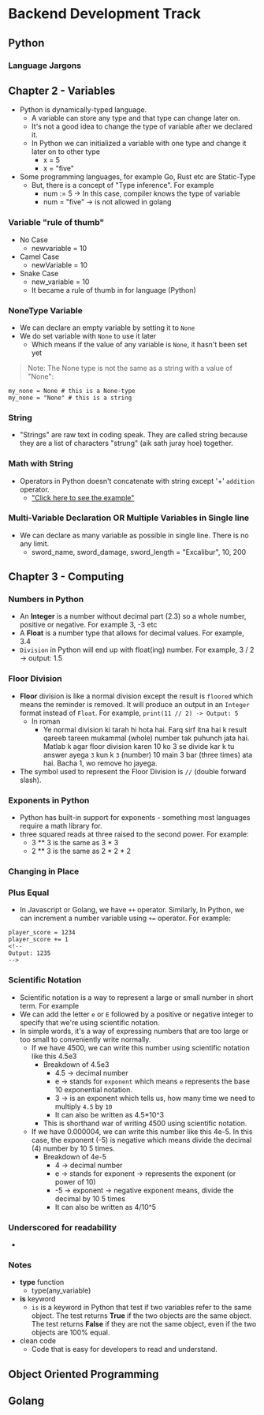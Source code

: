 # Backend Development Track

## Python

### Language Jargons

## Chapter 2 - Variables

- Python is dynamically-typed language.
  - A variable can store any type and that type can change later on.
  - It's not a good idea to change the type of variable after we declared it.
  - In Python we can initialized a variable with one type and change it later on to other type
    - x = 5
    - x = "five"
- Some programming languages, for example Go, Rust etc are Static-Type
  - But, there is a concept of "Type inference". For example
    - num := 5 -> In this case, compiler knows the type of variable
    - num = "five" -> is not allowed in golang

### Variable "rule of thumb"

- No Case
  - newvariable = 10
- Camel Case
  - newVariable = 10
- Snake Case
  - new_variable = 10
  - It became a rule of thumb in for language (Python)

### NoneType Variable

- We can declare an empty variable by setting it to `None`
- We do set variable with `None` to use it later
  - Which means if the value of any variable is `None`, it hasn't been set yet

>Note: The None type is not the same as a string with a value of "None":

```
my_none = None # this is a None-type
my_none = "None" # this is a string
```

### String

- "Strings" are raw text in coding speak. They are called string because they are a list of characters "strung" (aik sath juray hoe) together.

### Math with String

- Operators in Python doesn't concatenate with string except '+' `addition` operator.
  - ["Click here to see the example"](./Python/may2023/math-str-concatenate.py)

### Multi-Variable Declaration OR Multiple Variables in Single line

- We can declare as many variable as possible in single line. There is no any limit.
  - sword_name, sword_damage, sword_length = "Excalibur", 10, 200

## Chapter 3 - Computing

### Numbers in Python

- An **Integer** is a number without decimal part (2.3) so a whole number, positive or negative. For example 3, -3 etc
- A **Float** is a number type that allows for decimal values. For example, 3.4
- `Division` in Python will end up with float(ing) number. For example, 3 / 2 -> output: 1.5

### Floor Division

- **Floor** division is like a normal division except the result is `floored` which means the reminder is removed. It will produce an output in an `Integer` format instead of `Float`. For example, `print(11 // 2) -> Output: 5`
  - In roman
    - Ye normal division ki tarah hi hota hai. Farq sirf itna hai k result qareeb tareen mukammal (whole) number tak puhunch jata hai. Matlab k agar floor division karen 10 ko 3 se divide kar k tu answer ayega `3` kun k `3` (number) 10 main 3 bar (three times) ata hai. Bacha 1, wo remove ho jayega.
- The symbol used to represent the Floor Division is `//` (double forward slash).

### Exponents in Python

- Python has built-in support for exponents - something most languages require a math library for.
- three squared reads at three raised to the second power. For example:
  - 3 ** 3 is the same as 3 * 3
  - 2 ** 3 is the same as 2 * 2 * 2
  
### Changing in Place

### Plus Equal

- In Javascript or Golang, we have `++` operator. Similarly, In Python, we can increment a number variable using `+=` operator. For example:

```
player_score = 1234
player_score += 1
<!--
Output: 1235
-->
```

### Scientific Notation

- Scientific notation is a way to represent a large or small number in short term. For example
- We can add the letter `e` or `E` followed by a positive or negative integer to specify that we're using scientific notation.
- In simple words, it's a way of expressing numbers that are too large or too small to conveniently write normally.
  - If we have 4500, we can write this number using scientific notation like this 4.5e3
    - Breakdown of 4.5e3
      - 4.5 -> decimal number
      - e -> stands for `exponent` which means `e` represents the base 10 exponential notation.
      - 3 -> is an exponent which tells us, how many time we need to multiply `4.5` by `10`
      - It can also be written as 4.5*10^3
    - This is shorthand war of writing 4500 using scientific notation.
  - If we have 0.000004, we can write this number like this 4e-5. In this case, the exponent (-5) is negative which means divide the decimal (4) number by 10 5 times.
    - Breakdown of 4e-5
      - 4 -> decimal number
      - e -> stands for exponent -> represents the exponent (or power of 10)
      - -5 -> exponent -> negative exponent means, divide the decimal by 10 5 times
      - It can also be written as 4/10^5

### Underscored for readability

- 

### Notes

- **type** function
  - type(any_variable)
- **is** keyword
  - `is` is a keyword in Python that test if two variables refer to the same object. The test returns **True** if the two objects are the same object. The test returns **False** if they are not the same object, even if the two objects are 100% equal.
- clean code
  - Code that is easy for developers to read and understand.

## Object Oriented Programming

## Golang
